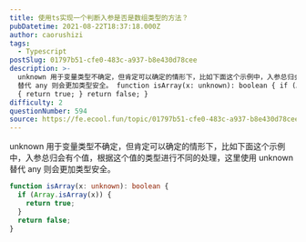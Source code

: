 ```yaml
---
title: 使用ts实现一个判断入参是否是数组类型的方法？
pubDatetime: 2021-08-22T18:37:18.000Z
author: caorushizi
tags:
  - Typescript
postSlug: 01797b51-cfe0-483c-a937-b8e430d78cee
description: >-
  unknown 用于变量类型不确定，但肯定可以确定的情形下，比如下面这个示例中，入参总归会有个值，根据这个值的类型进行不同的处理，这里使用 unknown
  替代 any 则会更加类型安全。 function isArray(x: unknown): boolean { if (Array.isArray(x))
  { return true; } return false; } 
difficulty: 2
questionNumber: 594
source: https://fe.ecool.fun/topic/01797b51-cfe0-483c-a937-b8e430d78cee
---
```


unknown 用于变量类型不确定，但肯定可以确定的情形下，比如下面这个示例中，入参总归会有个值，根据这个值的类型进行不同的处理，这里使用 unknown 替代 any 则会更加类型安全。

```ts
function isArray(x: unknown): boolean {
  if (Array.isArray(x)) {
    return true;
  }
  return false;
}
```


